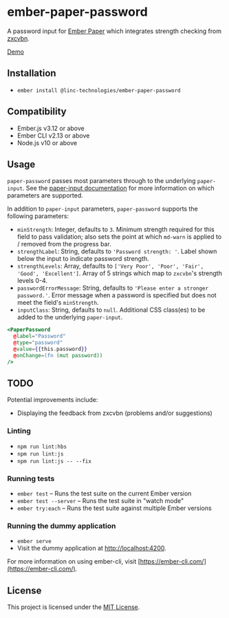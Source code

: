 # ember-paper-password

A password input for [Ember Paper](https://github.com/miguelcobain/ember-paper) which integrates strength checking from [zxcvbn](https://github.com/dropbox/zxcvbn).

[Demo](https://developers.linc-ed.com/ember-paper-password/)

## Installation

* `ember install @linc-technologies/ember-paper-password`

## Compatibility

* Ember.js v3.12 or above
* Ember CLI v2.13 or above
* Node.js v10 or above

## Usage

`paper-password` passes most parameters through to the underlying `paper-input`.  See the [paper-input documentation](http://miguelcobain.github.io/ember-paper/#/components/input) for more information on which parameters are supported.

In addition to `paper-input` parameters, `paper-password` supports the following parameters:
* `minStrength`: Integer, defaults to `3`.  Minimum strength required for this field to pass validation; also sets the point at which `md-warn` is applied to / removed from the progress bar.
* `strengthLabel`: String, defaults to `'Password strength: '`.  Label shown below the input to indicate password strength.
* `strengthLevels`: Array, defaults to `['Very Poor', 'Poor', 'Fair', 'Good', 'Excellent']`.  Array of 5 strings which map to `zxcvbn`'s strength levels 0-4.
* `passwordErrorMessage`: String, defaults to `'Please enter a stronger password.'`.  Error message when a password is specified but does not meet the field's `minStrength`.
* `inputClass`: String, defaults to `null`.  Additional CSS class(es) to be added to the underlying `paper-input`.

```hbs
<PaperPassword
  @label="Password"
  @type="password"
  @value={{this.password}}
  @onChange=(fn (mut password))
/>
````

## TODO

Potential improvements include:
* Displaying the feedback from zxcvbn (problems and/or suggestions)

### Linting

* `npm run lint:hbs`
* `npm run lint:js`
* `npm run lint:js -- --fix`

### Running tests

* `ember test` – Runs the test suite on the current Ember version
* `ember test --server` – Runs the test suite in "watch mode"
* `ember try:each` – Runs the test suite against multiple Ember versions

### Running the dummy application

* `ember serve`
* Visit the dummy application at [http://localhost:4200](http://localhost:4200).

For more information on using ember-cli, visit [https://ember-cli.com/](https://ember-cli.com/).

## License

This project is licensed under the [MIT License](LICENSE.md).
